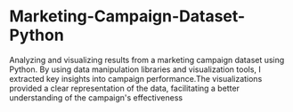 # Marketing-Campaign-Dataset-Python
Analyzing and visualizing results from a marketing campaign dataset using Python. By using data manipulation libraries and visualization tools, I extracted key insights into campaign performance.The visualizations provided a clear representation of the data, facilitating a better understanding of the campaign's effectiveness
